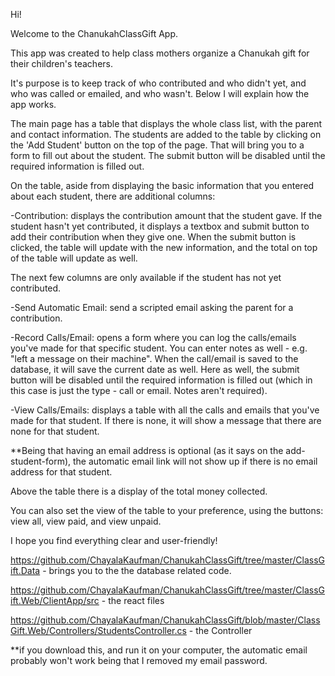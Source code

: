 Hi!

Welcome to the ChanukahClassGift App.

This app was created to help class mothers organize a Chanukah gift for their children's teachers.

It's purpose is to keep track of who contributed and who didn't yet, and who was called or emailed, and who wasn't.
Below I will explain how the app works.

The main page has a table that displays the whole class list, with the parent and contact information.
The students are added to the table by clicking on the 'Add Student' button on the top of the page. That will bring you to a form to fill out about the student. The submit button will be disabled until the required information is filled out.

On the table, aside from displaying the basic information that you entered about each student, there are additional columns:

  -Contribution: displays the contribution amount that the student gave. If the student hasn't yet contributed, it displays a textbox and submit button to add their contribution when they give one. When the submit button is clicked, the table will update with the new information, and the total on top of the table will update as well.
  
 The next few columns are only available if the student has not yet contributed.
 
  -Send Automatic Email: send a scripted email asking the parent for a contribution.
    
  -Record Calls/Email: opens a form where you can log the calls/emails you've made for that specific student. You can enter notes as well - e.g. "left a message on their machine". When the call/email is saved to the database, it will save the current date as well. Here as well, the submit button will be disabled until the required information is filled out (which in this case is just the type - call or email. Notes aren't required).
    
  -View Calls/Emails: displays a table with all the calls and emails that you've made for that student. If there is none, it will show a message that there are none for that student.
    
  **Being that having an email address is optional (as it says on the add-student-form), the automatic email link will not show up if
  there is no email address for that student.
  
Above the table there is a display of the total money collected.

You can also set the view of the table to your preference, using the buttons: view all, view paid, and view unpaid. 

I hope you find everything clear and user-friendly!

https://github.com/ChayalaKaufman/ChanukahClassGift/tree/master/ClassGift.Data - brings you to the the database related code.

https://github.com/ChayalaKaufman/ChanukahClassGift/tree/master/ClassGift.Web/ClientApp/src - the react files

https://github.com/ChayalaKaufman/ChanukahClassGift/blob/master/ClassGift.Web/Controllers/StudentsController.cs - the Controller

**if you download this, and run it on your computer, the automatic email probably won't work being that I removed my email password.
